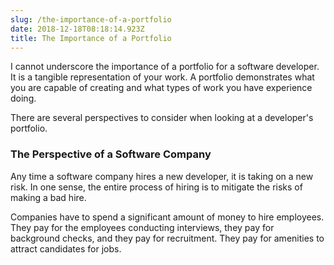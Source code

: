 ```yaml
---
slug: /the-importance-of-a-portfolio
date: 2018-12-18T08:18:14.923Z
title: The Importance of a Portfolio
---
```

I cannot underscore the importance of a portfolio for a software developer. It is a tangible representation of your work. A portfolio demonstrates what you are capable of creating and what types of work you have experience doing.

There are several perspectives to consider when looking at a developer's portfolio. 

### The Perspective of a Software Company

Any time a software company hires a new developer, it is taking on a new risk. In one sense, the entire process of hiring is to mitigate the risks of making a bad hire.

Companies have to spend a significant amount of money to hire employees. They pay for the employees conducting interviews, they pay for background checks, and they pay for recruitment. They pay for amenities to attract candidates for jobs.
